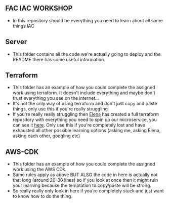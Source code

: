 ## FAC IAC WORKSHOP

- In this repository should be everything you need to learn about ~~all~~ some things IAC

## Server

- This folder contains all the code we're actually going to deploy and the README there has some useful information.

## Terraform

- This folder has an example of how you could complete the assigned work using terraform. It doesn't include everything and maybe don't trust everything you see on the internet...
- It's not the only way of using terraform and don't just copy and paste things, only use this if you're really struggling
- If you're really really struggling then [Elena](https://github.com/cazanelena) has created a full terraform repository with everything you need to spin up our microservice, you can see it [here](https://github.com/cazanelena/aws-workshop-terraform). Only use this if you're completely lost and have exhausted all other possible learning options (asking me, asking Elena, asking each other, googling etc)

## AWS-CDK

- This folder has an example of how you could complete the assigned work using the AWS CDk.
- Same rules apply as above BUT ALSO the code in here is actually not that long (around 20-30 lines) so if you look at once then it might ruin your learning because the temptation to copy/paste will be strong.
- So really really only look in here if you're completely stuck and just want to know how to do the thing.
